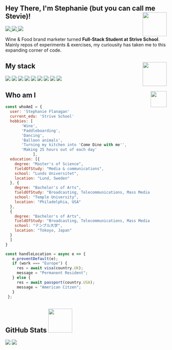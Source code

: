 ## Hey There, I'm Stephanie (but you can call me Stevie)!<img src="https://media.giphy.com/media/SWoXEoE1lA0uSQcF1h/giphy.gif" align="right"  width="75px">

<p align='left'>
  <a href="mailto:flanagan.stephanie@gmail.com?subjetc=Hi, from Git Hub">
    <img src="https://img.shields.io/badge/Gmail-D14836?style=for-the-badge&logo=gmail&logoColor=white" />
  </a>
  <a href="https://www.instagram.com/camelToeCase">
    <img src="https://img.shields.io/badge/Instagram-E4405F?style=for-the-badge&logo=instagram&logoColor=white" />        
  </a>
  <a href="https://www.linkedin.com/in/srflanagan/">
  <img src="https://img.shields.io/badge/LinkedIn-D14836?style=for-the-badge&logo=Linkedin&logoColor=white" />
  </a>
</p>

Wine & Food brand marketer turned **Full-Stack Student at Strive School**. Mainly repos of experiments & exercises, my curiousity has taken me to this expanding corner of code.

## My stack <img src="https://media.giphy.com/media/ksE9feSa2b4V2GYwY4/giphy.gif" align="right" width="75px">

<p align = 'left'>
<img src = 'https://img.shields.io/badge/React-00599C?style=for-the-badge&logo=react&logoColor=white' />
<img src = 'https://img.shields.io/badge/JavaScript-ED8B00?style=for-the-badge&logo=javascript&logoColor=white' /> 
<img src = 'https://img.shields.io/badge/MongoDB-14354C?style=for-the-badge&logo=mongodb&logoColor=white'/> 
<img src = 'https://img.shields.io/badge/PostgreSQL-00000F?style=for-the-badge&logo=postgresql&logoColor=white'/> 
<img src = 'https://img.shields.io/badge/CSS%20-%23F37626.svg?&style=for-the-badge&logo=CSS&logoColor=white'/>
<img src = 'https://img.shields.io/badge/html%20-%23150458.svg?&style=for-the-badge&logo=html&logoColor=white'/>
<img src = 'https://img.shields.io/badge/typescript%20-%23013243.svg?&style=for-the-badge&logo=typescript&logoColor=white'/>  
<img src="https://img.shields.io/badge/Heroku-430098?style=for-the-badge&logo=heroku&logoColor=white">
  <image src="https://img.shields.io/badge/Bootstrap-563D7C?style=for-the-badge&logo=bootstrap&logoColor=white">

</p>

## Who am I<img src="https://media.giphy.com/media/fnuSiwXMTV3zmYDf6k/giphy.gif" align="right"  width="50px">

```javascript
const whoAmI = {
  user: 'Stephanie Flanagan'
  current_edu: 'Strive School'
  hobbies: [
       'Wine',
       'Paddleboarding',
       'Dancing',
       'Balloon animals',
       'Turning my kitchen into 'Come Dine with me'',
       'Making 25 hours out of each day'
			],
  education: [{
    degree: "Master's of Science",
    fieldOfStudy: "Media & communications",
    school: "Lunds Universitet",
    location: "Lund, Sweden"
  }, {
    degree: "Bachelor's of Arts",
    fieldOfStudy: "Broadcasting, Telecommunications, Mass Media",
    school: "Temple University",
    location: "Philadelphia, USA"
  },
  {
    degree: "Bachelor's of Arts",
    fieldOfStudy: "Broadcasting, Telecommunications, Mass Media",
    school: "テンプル大学",
    location: "Tokoyo, Japan"
  }
  ]
}

const handleLocation = async e => {
   e.preventDefault(e);
   if (work === "Europe") {
     res = await visa(country.UK);
     message = "Permanent Resident";
   } else {
     res = await passport(country.USA);
     message = "American Citzen";
   }
 };
```

## GitHub Stats <img src="https://media.giphy.com/media/W5eoZHPpUx9sapR0eu/giphy.gif" width="75px">

<div style="display: inline-block">
<img src="https://github-readme-stats.vercel.app/api?username=youCanCallMeStevie&theme=bear">

<img src="https://github-readme-stats.vercel.app/api/top-langs/?username=youCanCallMeStevie&langs_count=3&show_icons=true&theme=bear">
</div>
